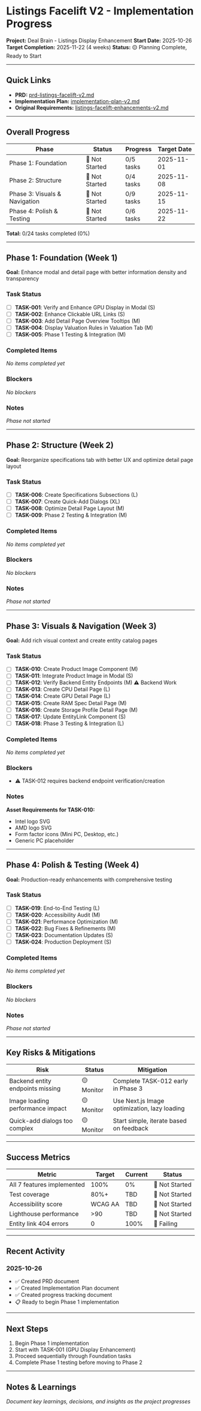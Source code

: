 # Listings Facelift V2 - Implementation Progress

**Project:** Deal Brain - Listings Display Enhancement
**Start Date:** 2025-10-26
**Target Completion:** 2025-11-22 (4 weeks)
**Status:** 🟡 Planning Complete, Ready to Start

---

## Quick Links

- **PRD:** [prd-listings-facelift-v2.md](../../docs/project_plans/listings-facelift-enhancement/prd-listings-facelift-v2.md)
- **Implementation Plan:** [implementation-plan-v2.md](../../docs/project_plans/listings-facelift-enhancement/implementation-plan-v2.md)
- **Original Requirements:** [listings-facelift-enhancements-v2.md](../../docs/project_plans/listings-facelift-enhancement/listings-facelift-enhancements-v2.md)

---

## Overall Progress

| Phase | Status | Progress | Target Date |
|-------|--------|----------|-------------|
| Phase 1: Foundation | 🔵 Not Started | 0/5 tasks | 2025-11-01 |
| Phase 2: Structure | 🔵 Not Started | 0/4 tasks | 2025-11-08 |
| Phase 3: Visuals & Navigation | 🔵 Not Started | 0/9 tasks | 2025-11-15 |
| Phase 4: Polish & Testing | 🔵 Not Started | 0/6 tasks | 2025-11-22 |

**Total:** 0/24 tasks completed (0%)

---

## Phase 1: Foundation (Week 1)

**Goal:** Enhance modal and detail page with better information density and transparency

### Task Status

- [ ] **TASK-001**: Verify and Enhance GPU Display in Modal (S)
- [ ] **TASK-002**: Enhance Clickable URL Links (S)
- [ ] **TASK-003**: Add Detail Page Overview Tooltips (M)
- [ ] **TASK-004**: Display Valuation Rules in Valuation Tab (M)
- [ ] **TASK-005**: Phase 1 Testing & Integration (M)

### Completed Items

_No items completed yet_

### Blockers

_No blockers_

### Notes

_Phase not started_

---

## Phase 2: Structure (Week 2)

**Goal:** Reorganize specifications tab with better UX and optimize detail page layout

### Task Status

- [ ] **TASK-006**: Create Specifications Subsections (L)
- [ ] **TASK-007**: Create Quick-Add Dialogs (XL)
- [ ] **TASK-008**: Optimize Detail Page Layout (M)
- [ ] **TASK-009**: Phase 2 Testing & Integration (M)

### Completed Items

_No items completed yet_

### Blockers

_No blockers_

### Notes

_Phase not started_

---

## Phase 3: Visuals & Navigation (Week 3)

**Goal:** Add rich visual context and create entity catalog pages

### Task Status

- [ ] **TASK-010**: Create Product Image Component (M)
- [ ] **TASK-011**: Integrate Product Image in Modal (S)
- [ ] **TASK-012**: Verify Backend Entity Endpoints (M) ⚠️ Backend Work
- [ ] **TASK-013**: Create CPU Detail Page (L)
- [ ] **TASK-014**: Create GPU Detail Page (L)
- [ ] **TASK-015**: Create RAM Spec Detail Page (M)
- [ ] **TASK-016**: Create Storage Profile Detail Page (M)
- [ ] **TASK-017**: Update EntityLink Component (S)
- [ ] **TASK-018**: Phase 3 Testing & Integration (L)

### Completed Items

_No items completed yet_

### Blockers

- ⚠️ TASK-012 requires backend endpoint verification/creation

### Notes

**Asset Requirements for TASK-010:**
- Intel logo SVG
- AMD logo SVG
- Form factor icons (Mini PC, Desktop, etc.)
- Generic PC placeholder

---

## Phase 4: Polish & Testing (Week 4)

**Goal:** Production-ready enhancements with comprehensive testing

### Task Status

- [ ] **TASK-019**: End-to-End Testing (L)
- [ ] **TASK-020**: Accessibility Audit (M)
- [ ] **TASK-021**: Performance Optimization (M)
- [ ] **TASK-022**: Bug Fixes & Refinements (M)
- [ ] **TASK-023**: Documentation Updates (S)
- [ ] **TASK-024**: Production Deployment (S)

### Completed Items

_No items completed yet_

### Blockers

_No blockers_

### Notes

_Phase not started_

---

## Key Risks & Mitigations

| Risk | Status | Mitigation |
|------|--------|------------|
| Backend entity endpoints missing | 🟡 Monitor | Complete TASK-012 early in Phase 3 |
| Image loading performance impact | 🟡 Monitor | Use Next.js Image optimization, lazy loading |
| Quick-add dialogs too complex | 🟡 Monitor | Start simple, iterate based on feedback |

---

## Success Metrics

| Metric | Target | Current | Status |
|--------|--------|---------|--------|
| All 7 features implemented | 100% | 0% | 🔵 Not Started |
| Test coverage | 80%+ | TBD | 🔵 Not Started |
| Accessibility score | WCAG AA | TBD | 🔵 Not Started |
| Lighthouse performance | >90 | TBD | 🔵 Not Started |
| Entity link 404 errors | 0 | 100% | 🔴 Failing |

---

## Recent Activity

### 2025-10-26
- ✅ Created PRD document
- ✅ Created Implementation Plan document
- ✅ Created progress tracking document
- 📋 Ready to begin Phase 1 implementation

---

## Next Steps

1. Begin Phase 1 implementation
2. Start with TASK-001 (GPU Display Enhancement)
3. Proceed sequentially through Foundation tasks
4. Complete Phase 1 testing before moving to Phase 2

---

## Notes & Learnings

_Document key learnings, decisions, and insights as the project progresses_
